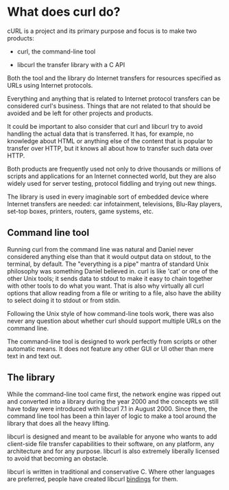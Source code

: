 # What does curl do?

cURL is a project and its primary purpose and focus is to make two products:

- curl, the command-line tool

- libcurl the transfer library with a C API

Both the tool and the library do Internet transfers for resources specified as
URLs using Internet protocols.

Everything and anything that is related to Internet protocol transfers can be
considered curl's business. Things that are not related to that should be
avoided and be left for other projects and products.

It could be important to also consider that curl and libcurl try to avoid
handling the actual data that is transferred. It has, for example, no knowledge
about HTML or anything else of the content that is popular to transfer over
HTTP, but it knows all about how to transfer such data over HTTP.

Both products are frequently used not only to drive thousands or millions of
scripts and applications for an Internet connected world, but they are also
widely used for server testing, protocol fiddling and trying out new things.

The library is used in every imaginable sort of embedded device where Internet
transfers are needed: car infotainment, televisions, Blu-Ray players, set-top
boxes, printers, routers, game systems, etc.

## Command line tool

Running curl from the command line was natural and Daniel never considered
anything else than that it would output data on stdout, to the terminal, by
default. The "everything is a pipe" mantra of standard Unix philosophy was
something Daniel believed in. curl is like 'cat' or one of the other Unix tools;
it sends data to stdout to make it easy to chain together with other tools to do
what you want. That is also why virtually all curl options that allow reading from
a file or writing to a file, also have the ability to select doing it to stdout
or from stdin.

Following the Unix style of how command-line tools work, there was also never
any question about whether curl should support multiple URLs on the command line.

The command-line tool is designed to work perfectly from scripts or other
automatic means. It does not feature any other GUI or UI other than mere text
in and text out.

## The library

While the command-line tool came first, the network engine was ripped out and
converted into a library during the year 2000 and the concepts we still have
today were introduced with libcurl 7.1 in August 2000. Since then, the command
line tool has been a thin layer of logic to make a tool around the
library that does all the heavy lifting.

libcurl is designed and meant to be available for anyone who wants to add
client-side file transfer capabilities to their software, on any platform, any
architecture and for any purpose. libcurl is also extremely liberally licensed
to avoid that becoming an obstacle.

libcurl is written in traditional and conservative C. Where other languages
are preferred, people have created libcurl [bindings](../bindings.md) for them.
